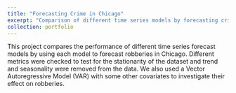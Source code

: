 ```yaml
---
title: "Forecasting Crime in Chicago"
excerpt: "Comparison of different time series models by forecasting crime in Chicago<br/><img src='/images/models_comparison.png'>"
collection: portfolio
---
```


This project compares the performance of different time series forecast models by using each model to forecast robberies in Chicago. Different metrics were checked to test for the stationarity of the dataset and trend and seasonality were removed from the data. We also used a Vector Autoregressive Model (VAR) with some other covariates to investigate their effect on robberies. 
